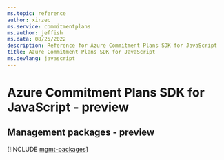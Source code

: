 ```yaml
---
ms.topic: reference
author: xirzec
ms.service: commitmentplans
ms.author: jeffish
ms.data: 08/25/2022
description: Reference for Azure Commitment Plans SDK for JavaScript
title: Azure Commitment Plans SDK for JavaScript
ms.devlang: javascript
---
```

# Azure Commitment Plans SDK for JavaScript - preview

## Management packages - preview
[!INCLUDE [mgmt-packages](commitment-plans-mgmt-index.md)]